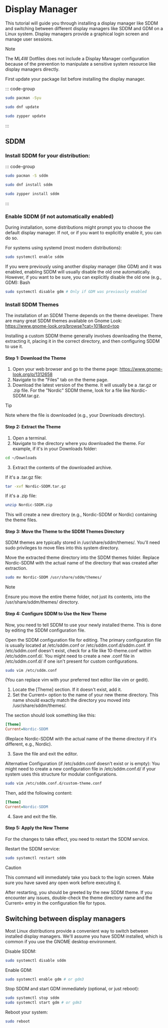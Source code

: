 # Display Manager

This tutorial will guide you through installing a display manager like SDDM and switching between different display managers like SDDM and GDM on a Linux system. Display managers provide a graphical login screen and manage user sessions.

> [!NOTE]
> The ML4W Dotfiles does not include a Display Manager configuration because of the prevention to manipulate a sensitive system resource like display managers directly.

First update your package list before installing the display manager.

::: code-group

```sh [Arch]
sudo pacman -Syu
```

```sh [Fedora]
sudo dnf update
```

```sh [openSuze]
sudo zypper update
```
:::

## SDDM 

### Install SDDM for your distribution:

::: code-group

```sh [Arch]
sudo pacman -S sddm
```

```sh [Fedora]
sudo dnf install sddm
```

```sh [openSuze]
sudo zypper install sddm
```
:::


### Enable SDDM (if not automatically enabled)

During installation, some distributions might prompt you to choose the default display manager. If not, or if you want to explicitly enable it, you can do so.

For systems using systemd (most modern distributions):

```sh 
sudo systemctl enable sddm
```

If you were previously using another display manager (like GDM) and it was enabled, enabling SDDM will usually disable the old one automatically. However, if you want to be sure, you can explicitly disable the old one (e.g., GDM):
Bash

```sh 
sudo systemctl disable gdm # Only if GDM was previously enabled
```
### Install SDDM Themes

The installation of an SDDM Theme depends on the theme developer. There are many great SDDM themes available on Gnome Look: https://www.gnome-look.org/browse?cat=101&ord=top

Installing a custom SDDM theme generally involves downloading the theme, extracting it, placing it in the correct directory, and then configuring SDDM to use it.


#### Step 1: Download the Theme

1. Open your web browser and go to the theme page: https://www.gnome-look.org/p/1312658
2. Navigate to the "Files" tab on the theme page.
3. Download the latest version of the theme. It will usually be a .tar.gz or .zip file. For the "Nordic" SDDM theme, look for a file like Nordic-SDDM.tar.gz.

> [!TIP]
> Note where the file is downloaded (e.g., your Downloads directory).

#### Step 2: Extract the Theme

1. Open a terminal.
2. Navigate to the directory where you downloaded the theme. For example, if it's in your Downloads folder:

```sh 
cd ~/Downloads
```
3. Extract the contents of the downloaded archive.

If it's a .tar.gz file:

```sh 
tar -xvf Nordic-SDDM.tar.gz
```

If it's a .zip file:

```sh 
unzip Nordic-SDDM.zip
```
This will create a new directory (e.g., Nordic-SDDM or Nordic) containing the theme files.

#### Step 3: Move the Theme to the SDDM Themes Directory

SDDM themes are typically stored in /usr/share/sddm/themes/. You'll need sudo privileges to move files into this system directory.

Move the extracted theme directory into the SDDM themes folder. Replace Nordic-SDDM with the actual name of the directory that was created after extraction.

```sh 
sudo mv Nordic-SDDM /usr/share/sddm/themes/
```
> [!NOTE]
> Ensure you move the entire theme folder, not just its contents, into the /usr/share/sddm/themes/ directory.

#### Step 4: Configure SDDM to Use the New Theme

Now, you need to tell SDDM to use your newly installed theme. This is done by editing the SDDM configuration file.

Open the SDDM configuration file for editing. The primary configuration file is usually located at /etc/sddm.conf or /etc/sddm.conf.d/sddm.conf. If /etc/sddm.conf doesn't exist, check for a file like 10-theme.conf within /etc/sddm.conf.d/. You might need to create a new .conf file in /etc/sddm.conf.d/ if one isn't present for custom configurations.

```sh 
sudo vim /etc/sddm.conf
```
(You can replace vim with your preferred text editor like vim or gedit).

1. Locate the [Theme] section. If it doesn't exist, add it.
2. Set the Current= option to the name of your new theme directory. This name should exactly match the directory you moved into /usr/share/sddm/themes/.

The section should look something like this:

```ini
[Theme]
Current=Nordic-SDDM
```
(Replace Nordic-SDDM with the actual name of the theme directory if it's different, e.g., Nordic).

3. Save the file and exit the editor.

Alternative Configuration (if /etc/sddm.conf doesn't exist or is empty):
You might need to create a new configuration file in /etc/sddm.conf.d/ if your system uses this structure for modular configurations.

```sh 
sudo vim /etc/sddm.conf.d/custom-theme.conf
```
Then, add the following content:

```ini
[Theme]
Current=Nordic-SDDM
```

4. Save and exit the file.

#### Step 5: Apply the New Theme

For the changes to take effect, you need to restart the SDDM service.

Restart the SDDM service:

```sh 
sudo systemctl restart sddm
```
> [!CAUTION]
> This command will immediately take you back to the login screen. Make sure you have saved any open work before executing it.

After restarting, you should be greeted by the new SDDM theme. If you encounter any issues, double-check the theme directory name and the Current= entry in the configuration file for typos.

## Switching between display managers

Most Linux distributions provide a convenient way to switch between installed display managers. We'll assume you have SDDM installed, which is common if you use the GNOME desktop environment.

Disable SDDM: 

```sh 
sudo systemctl disable sddm
```

Enable GDM:

```sh 
sudo systemctl enable gdm # or gdm3
```

Stop SDDM and start GDM immediately (optional, or just reboot):

```sh 
sudo systemctl stop sddm
sudo systemctl start gdm # or gdm3
```
Reboot your system:

```sh 
sudo reboot
```
